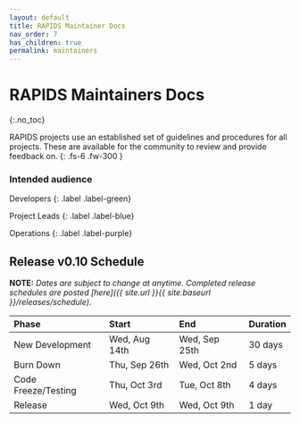 ```yaml
---
layout: default
title: RAPIDS Maintainer Docs
nav_order: 7
has_children: true
permalink: maintainers
---
```


# RAPIDS Maintainers Docs
{:.no_toc}

RAPIDS projects use an established set of guidelines and procedures for all projects. These are available for the community to review and provide feedback on.
{: .fs-6 .fw-300 }

### Intended audience

Developers
{: .label .label-green}

Project Leads
{: .label .label-blue}

Operations
{: .label .label-purple}

## Release v0.10 Schedule

**NOTE:** *Dates are subject to change at anytime. Completed release schedules are posted [here]({{ site.url }}{{ site.baseurl }}/releases/schedule).*

| Phase | Start | End | Duration |
|:------|:------|:----|:---------|
| New Development | Wed, Aug 14th | Wed, Sep 25th | 30 days |
| Burn Down | Thu, Sep 26th | Wed, Oct 2nd | 5 days |
| Code Freeze/Testing | Thu, Oct 3rd | Tue, Oct 8th | 4 days |
| Release | Wed, Oct 9th | Wed, Oct 9th | 1 day |


